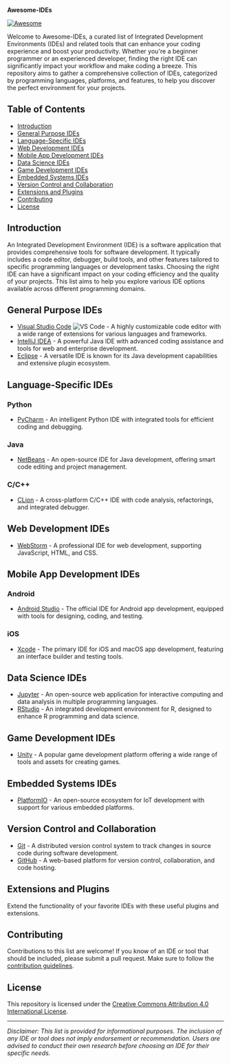 **Awesome-IDEs**

[![Awesome](https://awesome.re/badge.svg)](https://awesome.re)

Welcome to Awesome-IDEs, a curated list of Integrated Development Environments (IDEs) and related tools that can enhance your coding experience and boost your productivity. Whether you're a beginner programmer or an experienced developer, finding the right IDE can significantly impact your workflow and make coding a breeze. This repository aims to gather a comprehensive collection of IDEs, categorized by programming languages, platforms, and features, to help you discover the perfect environment for your projects.

## Table of Contents

- [Introduction](#introduction)
- [General Purpose IDEs](#general-purpose-ides)
- [Language-Specific IDEs](#language-specific-ides)
- [Web Development IDEs](#web-development-ides)
- [Mobile App Development IDEs](#mobile-app-development-ides)
- [Data Science IDEs](#data-science-ides)
- [Game Development IDEs](#game-development-ides)
- [Embedded Systems IDEs](#embedded-systems-ides)
- [Version Control and Collaboration](#version-control-and-collaboration)
- [Extensions and Plugins](#extensions-and-plugins)
- [Contributing](#contributing)
- [License](#license)

## Introduction

An Integrated Development Environment (IDE) is a software application that provides comprehensive tools for software development. It typically includes a code editor, debugger, build tools, and other features tailored to specific programming languages or development tasks. Choosing the right IDE can have a significant impact on your coding efficiency and the quality of your projects. This list aims to help you explore various IDE options available across different programming domains.

## General Purpose IDEs

- [Visual Studio Code](https://code.visualstudio.com/) ![VS Code](https://cdn.jsdelivr.net/npm/simple-icons/icons/visualstudio.svg) - A highly customizable code editor with a wide range of extensions for various languages and frameworks.
- [IntelliJ IDEA](https://www.jetbrains.com/idea/) - A powerful Java IDE with advanced coding assistance and tools for web and enterprise development.
- [Eclipse](https://www.eclipse.org/) - A versatile IDE is known for its Java development capabilities and extensive plugin ecosystem.

## Language-Specific IDEs

### Python

- [PyCharm](https://www.jetbrains.com/pycharm/) - An intelligent Python IDE with integrated tools for efficient coding and debugging.

### Java

- [NetBeans](https://netbeans.apache.org/) - An open-source IDE for Java development, offering smart code editing and project management.

### C/C++

- [CLion](https://www.jetbrains.com/clion/) - A cross-platform C/C++ IDE with code analysis, refactorings, and integrated debugger.

## Web Development IDEs

- [WebStorm](https://www.jetbrains.com/webstorm/) - A professional IDE for web development, supporting JavaScript, HTML, and CSS.

## Mobile App Development IDEs

### Android

- [Android Studio](https://developer.android.com/studio) - The official IDE for Android app development, equipped with tools for designing, coding, and testing.

### iOS

- [Xcode](https://developer.apple.com/xcode/) - The primary IDE for iOS and macOS app development, featuring an interface builder and testing tools.

## Data Science IDEs

- [Jupyter](https://jupyter.org/) - An open-source web application for interactive computing and data analysis in multiple programming languages.
- [RStudio](https://rstudio.com/) - An integrated development environment for R, designed to enhance R programming and data science.

## Game Development IDEs

- [Unity](https://unity.com/) - A popular game development platform offering a wide range of tools and assets for creating games.

## Embedded Systems IDEs

- [PlatformIO](https://platformio.org/) - An open-source ecosystem for IoT development with support for various embedded platforms.

## Version Control and Collaboration

- [Git](https://git-scm.com/) - A distributed version control system to track changes in source code during software development.
- [GitHub](https://github.com/) - A web-based platform for version control, collaboration, and code hosting.

## Extensions and Plugins

Extend the functionality of your favorite IDEs with these useful plugins and extensions.

## Contributing

Contributions to this list are welcome! If you know of an IDE or tool that should be included, please submit a pull request. Make sure to follow the [contribution guidelines](CONTRIBUTING.md).

## License

This repository is licensed under the [Creative Commons Attribution 4.0 International License](LICENSE).

---

*Disclaimer: This list is provided for informational purposes. The inclusion of any IDE or tool does not imply endorsement or recommendation. Users are advised to conduct their own research before choosing an IDE for their specific needs.*
